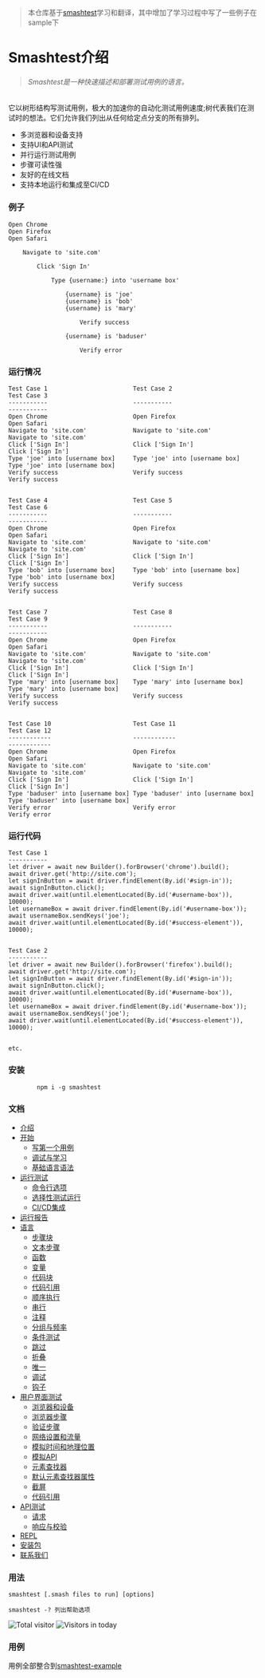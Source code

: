 > 本仓库基于[smashtest](https://github.com/smashtestio/smashtest)学习和翻译，其中增加了学习过程中写了一些例子在 sample下

# Smashtest介绍

> ###### Smashtest是一种快速描述和部署测试用例的语言。

它以树形结构写测试用例，极大的加速你的自动化测试用例速度;树代表我们在测试时的想法。它们允许我们列出从任何给定点分支的所有排列。

* 多浏览器和设备支持
* 支持UI和API测试
* 并行运行测试用例
* 步骤可读性强
* 友好的在线文档
* 支持本地运行和集成至CI/CD

### 例子

```
Open Chrome
Open Firefox
Open Safari

    Navigate to 'site.com'

        Click 'Sign In'

            Type {username:} into 'username box'

                {username} is 'joe'
                {username} is 'bob'
                {username} is 'mary'

                    Verify success

                {username} is 'baduser'

                    Verify error
```

### 运行情况

```
Test Case 1                        Test Case 2                        Test Case 3
-----------                        -----------                        -----------
Open Chrome                        Open Firefox                       Open Safari
Navigate to 'site.com'             Navigate to 'site.com'             Navigate to 'site.com'
Click ['Sign In']                  Click ['Sign In']                  Click ['Sign In']
Type 'joe' into [username box]     Type 'joe' into [username box]     Type 'joe' into [username box]
Verify success                     Verify success                     Verify success


Test Case 4                        Test Case 5                        Test Case 6
-----------                        -----------                        -----------
Open Chrome                        Open Firefox                       Open Safari
Navigate to 'site.com'             Navigate to 'site.com'             Navigate to 'site.com'
Click ['Sign In']                  Click ['Sign In']                  Click ['Sign In']
Type 'bob' into [username box]     Type 'bob' into [username box]     Type 'bob' into [username box]
Verify success                     Verify success                     Verify success


Test Case 7                        Test Case 8                        Test Case 9
-----------                        -----------                        -----------
Open Chrome                        Open Firefox                       Open Safari
Navigate to 'site.com'             Navigate to 'site.com'             Navigate to 'site.com'
Click ['Sign In']                  Click ['Sign In']                  Click ['Sign In']
Type 'mary' into [username box]    Type 'mary' into [username box]    Type 'mary' into [username box]
Verify success                     Verify success                     Verify success


Test Case 10                       Test Case 11                       Test Case 12
------------                       ------------                       ------------
Open Chrome                        Open Firefox                       Open Safari
Navigate to 'site.com'             Navigate to 'site.com'             Navigate to 'site.com'
Click ['Sign In']                  Click ['Sign In']                  Click ['Sign In']
Type 'baduser' into [username box] Type 'baduser' into [username box] Type 'baduser' into [username box]
Verify error                       Verify error                       Verify error
```

### 运行代码

```
Test Case 1
-----------
let driver = await new Builder().forBrowser('chrome').build();
await driver.get('http://site.com');
let signInButton = await driver.findElement(By.id('#sign-in'));
await signInButton.click();
await driver.wait(until.elementLocated(By.id('#username-box')), 10000);
let usernameBox = await driver.findElement(By.id('#username-box'));
await usernameBox.sendKeys('joe');
await driver.wait(until.elementLocated(By.id('#success-element')), 10000);


Test Case 2
-----------
let driver = await new Builder().forBrowser('firefox').build();
await driver.get('http://site.com');
let signInButton = await driver.findElement(By.id('#sign-in'));
await signInButton.click();
await driver.wait(until.elementLocated(By.id('#username-box')), 10000);
let usernameBox = await driver.findElement(By.id('#username-box'));
await usernameBox.sendKeys('joe');
await driver.wait(until.elementLocated(By.id('#success-element')), 10000);


etc.
```

### 安装

```
        npm i -g smashtest
```

### 文档

* [介绍](introduce.md)
* [开始](chapter1-setup.md)
  * [写第一个用例](chapter1-writecase.md)
  * [调试与学习](chapter1-debugandlearn.md)
  * [基础语言语法](charpter1-syntax.md)
* [运行测试](yun-xing-ce-shi.md)
  * [命令行选项](yun-xing-ce-shi/ming-ling-xing-xuan-xiang.md)
  * [选择性测试运行](yun-xing-ce-shi/xuan-ze-xing-ce-shi-yun-xing.md)
  * [CI/CD集成](yun-xing-ce-shi/cicdji-cheng.md)
* [运行报告](yun-xing-bao-gao.md)
* [语言](yu-yan.md)
  * [步骤块](yu-yan/bu-zou-kuai.md)
  * [文本步骤](yu-yan/wen-ben-bu-zou.md)
  * [函数](yu-yan/han-shu.md)
  * [变量](yu-yan/bian-liang.md)
  * [代码块](yu-yan/dai-ma-kuai.md)
  * [代码引用](yu-yan/dai-ma-yin-yong.md)
  * [顺序执行](yu-yan/shun-xu-zhi-xing.md)
  * [串行](yu-yan/chuan-xing.md)
  * [注释](yu-yan/zhu-shi.md)
  * [分组与频率](yu-yan/fen-zu-yu-pin-lv.md)
  * [条件测试](yu-yan/tiao-jian-ce-shi.md)
  * [跳过](yu-yan/tiao-guo.md)
  * [折叠](yu-yan/zhe-die.md)
  * [唯一](yu-yan/wei-yi.md)
  * [调试](yu-yan/diao-shi.md)
  * [钩子](yu-yan/gou-zi.md)
* [用户界面测试](uice-shi.md)
  * [浏览器和设备](uice-shi/liu-lan-qi-he-she-bei.md)
  * [浏览器步骤](uice-shi/liu-lan-qi-bu-zou.md)
  * [验证步骤](uice-shi/yan-zheng-bu-zou.md)
  * [网络设置和流量](uice-shi/wang-luo-he-liu-liang.md)
  * [模拟时间和地理位置](uice-shi/mo-ni-shi-jian-he-di-li-wei-zhi.md)
  * [模拟API](uice-shi/mo-niapi.md)
  * [元素查找器](uice-shi/yuan-su-cha-zhao-qi.md)
  * [默认元素查找器属性](uice-shi/mo-ren-yuan-su-cha-zhao-qi-shu-xing.md)
  * [截屏](uice-shi/jie-ping.md)
  * [代码引用](uice-shi/dai-ma-yin-yong.md)
* [API测试](apice-shi.md)
  * [请求](apice-shi/qing-qiu.md)
  * [响应与校验](apice-shi/xiang-ying-yu-xiao-yan.md)
* [REPL](repl.md)
* [安装包](an-zhuang-bao.md)
* [联系我们](lian-xi-wo-men.md)

### 用法

```
smashtest [.smash files to run] [options]
```

```
smashtest -? 列出帮助选项
```

![Total visitor](https://visitor-count-badge.herokuapp.com/total.svg?repo_id=memoryza.smashtest.cn.guide)
![Visitors in today](https://visitor-count-badge.herokuapp.com/today.svg?repo_id=memoryza.smashtest.cn.guide)


### 用例

用例全部整合到[smashtest-example](https://github.com/memoryza/smashtest-example)